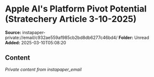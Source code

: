 # Apple AI's Platform Pivot Potential (Stratechery Article 3-10-2025)

**Source:** instapaper-private://email/c932ae559af985cb2bd8db6277c46bd4/
**Folder:** Unread
**Added:** 2025-03-10T05:08:20




## Content
*Private content from instapaper_email*
